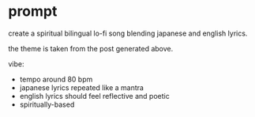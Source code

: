 # prompt

create a spiritual bilingual lo-fi song blending japanese and english lyrics.

the theme is taken from the post generated above.

vibe:
- tempo around 80 bpm
- japanese lyrics repeated like a mantra
- english lyrics should feel reflective and poetic
- spiritually-based
